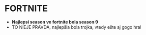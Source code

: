 # FORTNITE #

- **Najlepsi season vo fortnite bola season 9** 
- TO NIEJE PRAVDA, najlepšia bola trojka, vtedy ešte aj gogo hral